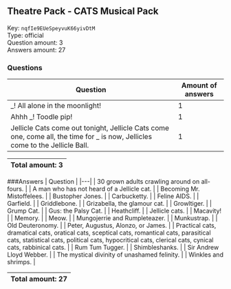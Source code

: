 ## Theatre Pack - CATS Musical Pack
Key: `nqfIe9EUeSpeyvuK66yivDtM`  
Type: official  
Question amount: 3  
Answers amount: 27
### Questions
| Question | Amount of answers |
|---|---|
| _! All alone in the moonlight! | 1 |
| Ahhh _! Toodle pip! | 1 |
| Jellicle Cats come out tonight, Jellicle Cats come one, come all, the time for _ is now, Jellicles come to the Jellicle Ball. | 1 |

|Total amount: 3|
|---|

###Answers
| Question |
|---|
| 30 grown adults crawling around on all-fours. |
| A man who has not heard of a Jellicle cat. |
| Becoming Mr. Mistoffelees. |
| Bustopher Jones. |
| Carbucketty. |
| Feline AIDS. |
| Garfield. |
| Griddlebone. |
| Grizabella, the glamour cat. |
| Growltiger. |
| Grump Cat. |
| Gus: the Palsy Cat. |
| Heathcliff. |
| Jellicle cats. |
| Macavity! |
| Memory. |
| Meow. |
| Mungojerrie and Rumpleteazer. |
| Munkustrap. |
| Old Deuteronomy. |
| Peter, Augustus, Alonzo, or James. |
| Practical cats,
dramatical cats,
oratical cats,
sceptical cats,
romantical cats,
parasitical cats,
statistical cats,
political cats,
hypocritical cats,
clerical cats,
cynical cats,
rabbinical cats. |
| Rum Tum Tugger. |
| Shimbleshanks. |
| Sir Andrew Lloyd Webber. |
| The mystical divinity of unashamed felinity. |
| Winkles and shrimps. |

|Total amount: 27|
|---|